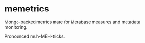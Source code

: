 # memetrics
Mongo-backed metrics mate for Metabase measures and metadata monitoring. 

Pronounced muh-MEH-tricks.
